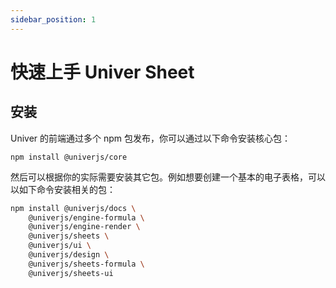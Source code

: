 ```yaml
---
sidebar_position: 1
---
```


# 快速上手 Univer Sheet

## 安装

Univer 的前端通过多个 npm 包发布，你可以通过以下命令安装核心包：

```shell
npm install @univerjs/core
```

然后可以根据你的实际需要安装其它包。例如想要创建一个基本的电子表格，可以以如下命令安装相关的包：

```zsh
npm install @univerjs/docs \
    @univerjs/engine-formula \
    @univerjs/engine-render \
    @univerjs/sheets \
    @univerjs/ui \
    @univerjs/design \
    @univerjs/sheets-formula \
    @univerjs/sheets-ui
```
